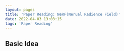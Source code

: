 ```yaml
---
layout: pages
title: 'Paper Reading: NeRF(Nerual Radience Field)'
date: 2022-04-03 13:03:15
tags: 'Paper Reading' 
---
```

## Basic Idea

